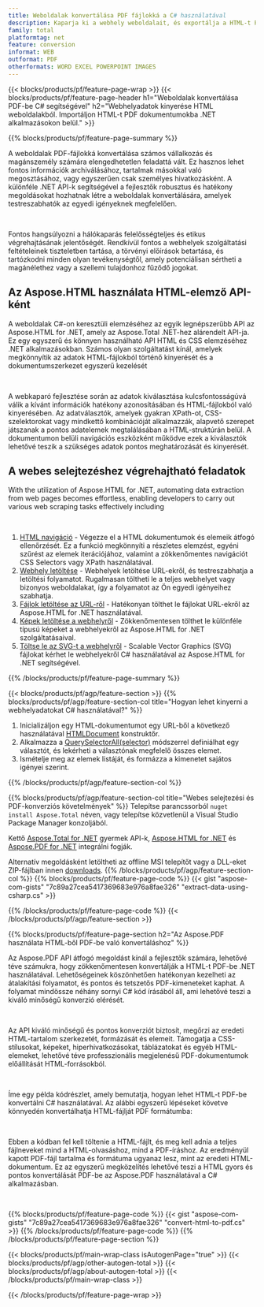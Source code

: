 ```yaml
---
title: Weboldalak konvertálása PDF fájlokká a C# használatával
description: Kaparja ki a webhely weboldalait, és exportálja a HTML-t PDF dokumentumokba. NET-alkalmazások fejlesztése a webhelyadatok PDF-be kaparásához. 
family: total
platformtag: net
feature: conversion
informat: WEB
outformat: PDF
otherformats: WORD EXCEL POWERPOINT IMAGES
---
```

{{< blocks/products/pf/feature-page-wrap >}}
{{< blocks/products/pf/feature-page-header h1="Weboldalak konvertálása PDF-be C# segítségével" h2="Webhelyadatok kinyerése HTML weboldalakból. Importáljon HTML-t PDF dokumentumokba .NET alkalmazásokon belül." >}}

{{% blocks/products/pf/feature-page-summary %}}

<p>A weboldalak PDF-fájlokká konvertálása számos vállalkozás és magánszemély számára elengedhetetlen feladattá vált. Ez hasznos lehet fontos információk archiválásához, tartalmak másokkal való megosztásához, vagy egyszerűen csak személyes hivatkozásként. A különféle .NET API-k segítségével a fejlesztők robusztus és hatékony megoldásokat hozhatnak létre a weboldalak konvertálására, amelyek testreszabhatók az egyedi igényeknek megfelelően.</p><br />

<p>Fontos hangsúlyozni a hálókaparás felelősségteljes és etikus végrehajtásának jelentőségét. Rendkívül fontos a webhelyek szolgáltatási feltételeinek tiszteletben tartása, a törvényi előírások betartása, és tartózkodni minden olyan tevékenységtől, amely potenciálisan sértheti a magánélethez vagy a szellemi tulajdonhoz fűződő jogokat.</p>

<h2 class="heading-border">Az Aspose.HTML használata HTML-elemző API-ként</h2>

<p>A weboldalak C#-on keresztüli elemzéséhez az egyik legnépszerűbb API az Aspose.HTML for .NET, amely az Aspose.Total .NET-hez alárendelt API-ja. Ez egy egyszerű és könnyen használható API HTML és CSS elemzéséhez .NET alkalmazásokban. Számos olyan szolgáltatást kínál, amelyek megkönnyítik az adatok HTML-fájlokból történő kinyerését és a dokumentumszerkezet egyszerű kezelését</p><br />

<p>A webkaparó fejlesztése során az adatok kiválasztása kulcsfontosságúvá válik a kívánt információk hatékony azonosításában és HTML-fájlokból való kinyerésében. Az adatválasztók, amelyek gyakran XPath-ot, CSS-szelektorokat vagy mindkettő kombinációját alkalmazzák, alapvető szerepet játszanak a pontos adatelemek megtalálásában a HTML-struktúrán belül. A dokumentumon belüli navigációs eszközként működve ezek a kiválasztók lehetővé teszik a szükséges adatok pontos meghatározását és kinyerését.</p>

<h2 class="heading-border">A webes selejtezéshez végrehajtható feladatok</h2>

<p>With the utilization of Aspose.HTML for .NET, automating data extraction from web pages becomes effortless, enabling developers to carry out various web scraping tasks effectively including</p><br />

1. [HTML navigáció](https://docs.aspose.com/html/net/html-navigation/) - Végezze el a HTML dokumentumok és elemeik átfogó ellenőrzését. Ez a funkció megkönnyíti a részletes elemzést, egyéni szűrést az elemek iterációjához, valamint a zökkenőmentes navigációt CSS Selectors vagy XPath használatával.
2. [Webhely letöltése](https://docs.aspose.com/html/net/download-website/) - Webhelyek letöltése URL-ekről, és testreszabhatja a letöltési folyamatot. Rugalmasan töltheti le a teljes webhelyet vagy bizonyos weboldalakat, így a folyamatot az Ön egyedi igényeihez szabhatja.
3. [Fájlok letöltése az URL-ről](https://docs.aspose.com/html/net/download-file-from-url/) - Hatékonyan tölthet le fájlokat URL-ekről az Aspose.HTML for .NET használatával.
4. [Képek letöltése a webhelyről](https://docs.aspose.com/html/net/download-images-from-website/) - Zökkenőmentesen tölthet le különféle típusú képeket a webhelyekről az Aspose.HTML for .NET szolgáltatásaival.
5. [Töltse le az SVG-t a webhelyről](https://docs.aspose.com/html/net/download-svg-from-website/) - Scalable Vector Graphics (SVG) fájlokat kérhet le webhelyekről C# használatával az Aspose.HTML for .NET segítségével.

{{% /blocks/products/pf/feature-page-summary  %}}

{{< blocks/products/pf/agp/feature-section >}}
{{% blocks/products/pf/agp/feature-section-col title="Hogyan lehet kinyerni a webhelyadatokat C# használatával?" %}}

1. Inicializáljon egy HTML-dokumentumot egy URL-ből a következő használatával [HTMLDocument](https://reference.aspose.com/html/net/aspose.html/htmldocument/htmldocument/) konstruktőr.
2. Alkalmazza a [QuerySelectorAll(selector)](https://reference.aspose.com/html/net/aspose.html.dom/document/queryselectorall/) módszerrel definiálhat egy választót, és lekérheti a választónak megfelelő összes elemet.
3. Ismételje meg az elemek listáját, és formázza a kimenetet sajátos igényei szerint.
 
{{% /blocks/products/pf/agp/feature-section-col %}}

{{% blocks/products/pf/agp/feature-section-col title="Webes selejtezési és PDF-konverziós követelmények" %}}
Telepítse parancssorból ```nuget install Aspose.Total``` néven, vagy telepítse közvetlenül a Visual Studio Package Manager konzoljából.

Kettő [Aspose.Total for .NET](https://products.aspose.com/total/net/) gyermek API-k, [Aspose.HTML for .NET](https://products.aspose.com/html/net/) és [Aspose.PDF for .NET](https://products.aspose.com/pdf/net/) integrálni fogják.

Alternatív megoldásként letöltheti az offline MSI telepítőt vagy a DLL-eket ZIP-fájlban innen [downloads](https://releases.aspose.com/total/net).
{{% /blocks/products/pf/agp/feature-section-col %}}
{{% blocks/products/pf/feature-page-code %}}
{{< gist "aspose-com-gists" "7c89a27cea5417369683e976a8fae326" "extract-data-using-csharp.cs" >}}

{{% /blocks/products/pf/feature-page-code %}}
{{< /blocks/products/pf/agp/feature-section >}}

{{% blocks/products/pf/feature-page-section  h2="Az Aspose.PDF használata HTML-ből PDF-be való konvertáláshoz" %}}
<p>Az Aspose.PDF API átfogó megoldást kínál a fejlesztők számára, lehetővé téve számukra, hogy zökkenőmentesen konvertálják a HTML-t PDF-be .NET használatával. Lehetőségeinek köszönhetően hatékonyan kezelheti az átalakítási folyamatot, és pontos és tetszetős PDF-kimeneteket kaphat. A folyamat mindössze néhány sornyi C# kód írásából áll, ami lehetővé teszi a kiváló minőségű konverzió elérését.</p><br />

<p>Az API kiváló minőségű és pontos konverziót biztosít, megőrzi az eredeti HTML-tartalom szerkezetét, formázását és elemeit. Támogatja a CSS-stílusokat, képeket, hiperhivatkozásokat, táblázatokat és egyéb HTML-elemeket, lehetővé téve professzionális megjelenésű PDF-dokumentumok előállítását HTML-forrásokból.</p><br />

<p>Íme egy példa kódrészlet, amely bemutatja, hogyan lehet HTML-t PDF-be konvertálni C# használatával. Az alábbi egyszerű lépéseket követve könnyedén konvertálhatja HTML-fájlját PDF formátumba:</p><br />

<p>Ebben a kódban fel kell töltenie a HTML-fájlt, és meg kell adnia a teljes fájlneveket mind a HTML-olvasáshoz, mind a PDF-íráshoz. Az eredményül kapott PDF-fájl tartalma és formátuma ugyanaz lesz, mint az eredeti HTML-dokumentum. Ez az egyszerű megközelítés lehetővé teszi a HTML gyors és pontos konvertálását PDF-be az Aspose.PDF használatával a C# alkalmazásban.</p><br />

{{% blocks/products/pf/feature-page-code %}}
{{< gist "aspose-com-gists" "7c89a27cea5417369683e976a8fae326" "convert-html-to-pdf.cs" >}}
{{% /blocks/products/pf/feature-page-code  %}}
{{% /blocks/products/pf/feature-page-section %}}

{{< blocks/products/pf/main-wrap-class isAutogenPage="true" >}}
{{< blocks/products/pf/agp/other-autogen-total >}}
{{< blocks/products/pf/agp/about-autogen-total >}}
{{< /blocks/products/pf/main-wrap-class >}}

{{< /blocks/products/pf/feature-page-wrap >}}